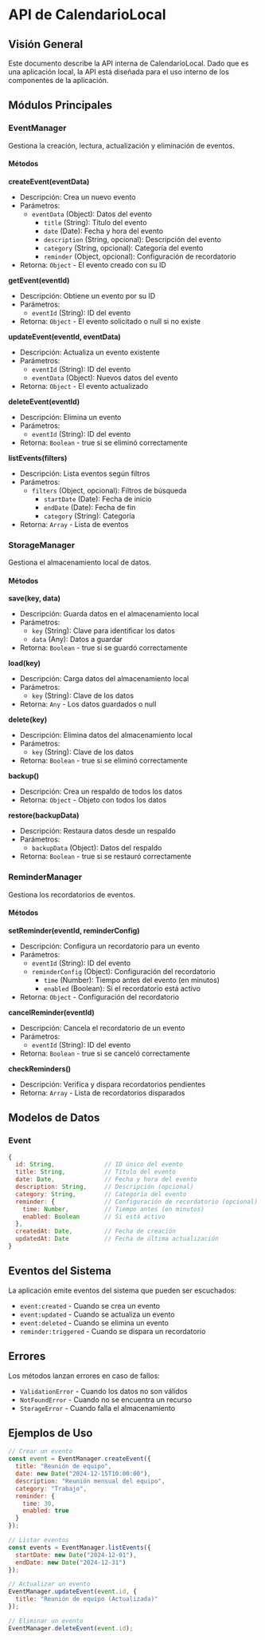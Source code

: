 # API de CalendarioLocal

## Visión General

Este documento describe la API interna de CalendarioLocal. Dado que es una aplicación local, la API está diseñada para el uso interno de los componentes de la aplicación.

## Módulos Principales

### EventManager

Gestiona la creación, lectura, actualización y eliminación de eventos.

#### Métodos

**createEvent(eventData)**
- Descripción: Crea un nuevo evento
- Parámetros:
  - `eventData` (Object): Datos del evento
    - `title` (String): Título del evento
    - `date` (Date): Fecha y hora del evento
    - `description` (String, opcional): Descripción del evento
    - `category` (String, opcional): Categoría del evento
    - `reminder` (Object, opcional): Configuración de recordatorio
- Retorna: `Object` - El evento creado con su ID

**getEvent(eventId)**
- Descripción: Obtiene un evento por su ID
- Parámetros:
  - `eventId` (String): ID del evento
- Retorna: `Object` - El evento solicitado o null si no existe

**updateEvent(eventId, eventData)**
- Descripción: Actualiza un evento existente
- Parámetros:
  - `eventId` (String): ID del evento
  - `eventData` (Object): Nuevos datos del evento
- Retorna: `Object` - El evento actualizado

**deleteEvent(eventId)**
- Descripción: Elimina un evento
- Parámetros:
  - `eventId` (String): ID del evento
- Retorna: `Boolean` - true si se eliminó correctamente

**listEvents(filters)**
- Descripción: Lista eventos según filtros
- Parámetros:
  - `filters` (Object, opcional): Filtros de búsqueda
    - `startDate` (Date): Fecha de inicio
    - `endDate` (Date): Fecha de fin
    - `category` (String): Categoría
- Retorna: `Array` - Lista de eventos

### StorageManager

Gestiona el almacenamiento local de datos.

#### Métodos

**save(key, data)**
- Descripción: Guarda datos en el almacenamiento local
- Parámetros:
  - `key` (String): Clave para identificar los datos
  - `data` (Any): Datos a guardar
- Retorna: `Boolean` - true si se guardó correctamente

**load(key)**
- Descripción: Carga datos del almacenamiento local
- Parámetros:
  - `key` (String): Clave de los datos
- Retorna: `Any` - Los datos guardados o null

**delete(key)**
- Descripción: Elimina datos del almacenamiento local
- Parámetros:
  - `key` (String): Clave de los datos
- Retorna: `Boolean` - true si se eliminó correctamente

**backup()**
- Descripción: Crea un respaldo de todos los datos
- Retorna: `Object` - Objeto con todos los datos

**restore(backupData)**
- Descripción: Restaura datos desde un respaldo
- Parámetros:
  - `backupData` (Object): Datos del respaldo
- Retorna: `Boolean` - true si se restauró correctamente

### ReminderManager

Gestiona los recordatorios de eventos.

#### Métodos

**setReminder(eventId, reminderConfig)**
- Descripción: Configura un recordatorio para un evento
- Parámetros:
  - `eventId` (String): ID del evento
  - `reminderConfig` (Object): Configuración del recordatorio
    - `time` (Number): Tiempo antes del evento (en minutos)
    - `enabled` (Boolean): Si el recordatorio está activo
- Retorna: `Object` - Configuración del recordatorio

**cancelReminder(eventId)**
- Descripción: Cancela el recordatorio de un evento
- Parámetros:
  - `eventId` (String): ID del evento
- Retorna: `Boolean` - true si se canceló correctamente

**checkReminders()**
- Descripción: Verifica y dispara recordatorios pendientes
- Retorna: `Array` - Lista de recordatorios disparados

## Modelos de Datos

### Event

```javascript
{
  id: String,              // ID único del evento
  title: String,           // Título del evento
  date: Date,              // Fecha y hora del evento
  description: String,     // Descripción (opcional)
  category: String,        // Categoría del evento
  reminder: {              // Configuración de recordatorio (opcional)
    time: Number,          // Tiempo antes (en minutos)
    enabled: Boolean       // Si está activo
  },
  createdAt: Date,         // Fecha de creación
  updatedAt: Date          // Fecha de última actualización
}
```

## Eventos del Sistema

La aplicación emite eventos del sistema que pueden ser escuchados:

- `event:created` - Cuando se crea un evento
- `event:updated` - Cuando se actualiza un evento
- `event:deleted` - Cuando se elimina un evento
- `reminder:triggered` - Cuando se dispara un recordatorio

## Errores

Los métodos lanzan errores en caso de fallos:

- `ValidationError` - Cuando los datos no son válidos
- `NotFoundError` - Cuando no se encuentra un recurso
- `StorageError` - Cuando falla el almacenamiento

## Ejemplos de Uso

```javascript
// Crear un evento
const event = EventManager.createEvent({
  title: "Reunión de equipo",
  date: new Date("2024-12-15T10:00:00"),
  description: "Reunión mensual del equipo",
  category: "Trabajo",
  reminder: {
    time: 30,
    enabled: true
  }
});

// Listar eventos
const events = EventManager.listEvents({
  startDate: new Date("2024-12-01"),
  endDate: new Date("2024-12-31")
});

// Actualizar un evento
EventManager.updateEvent(event.id, {
  title: "Reunión de equipo (Actualizada)"
});

// Eliminar un evento
EventManager.deleteEvent(event.id);
```
